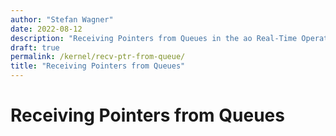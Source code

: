 ```yaml
---
author: "Stefan Wagner"
date: 2022-08-12
description: "Receiving Pointers from Queues in the ao Real-Time Operating System (RTOS)."
draft: true
permalink: /kernel/recv-ptr-from-queue/
title: "Receiving Pointers from Queues"
---
```


# Receiving Pointers from Queues
